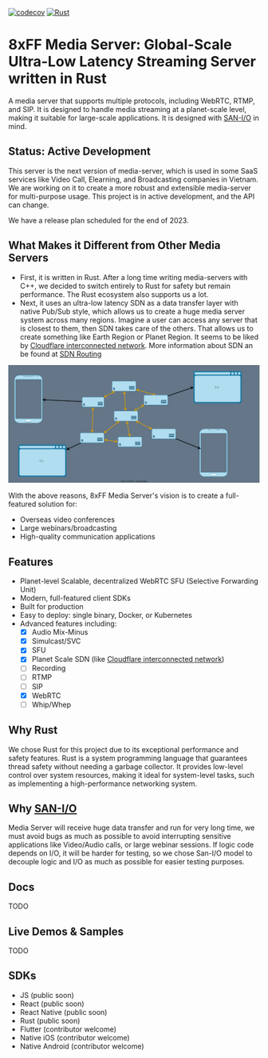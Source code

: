 [![codecov](https://codecov.io/gh/8xFF/decentralized-media-server/graph/badge.svg?token=PRIzilWSJ3)](https://codecov.io/gh/8xFF/decentralized-media-server)
[![Rust](https://github.com/8xFF/decentralized-media-server/actions/workflows/rust.yml/badge.svg)](https://github.com/8xFF/decentralized-media-server/actions/workflows/rust.yml)

# 8xFF Media Server: Global-Scale Ultra-Low Latency Streaming Server written in Rust

A media server that supports multiple protocols, including WebRTC, RTMP, and SIP. It is designed to handle media streaming at a planet-scale level, making it suitable for large-scale applications. It is designed with [SAN-I/O](https://sans-io.readthedocs.io/) in mind.

## Status: Active Development

This server is the next version of media-server, which is used in some SaaS services like Video Call, Elearning, and Broadcasting companies in Vietnam. We are working on it to create a more robust and extensible media-server for multi-purpose usage. This project is in active development, and the API can change.

We have a release plan scheduled for the end of 2023.

## What Makes it Different from Other Media Servers

- First, it is written in Rust. After a long time writing media-servers with C++, we decided to switch entirely to Rust for safety but remain performance. The Rust ecosystem also supports us a lot.
- Next, it uses an ultra-low latency SDN as a data transfer layer with native Pub/Sub style, which allows us to create a huge media server system across many regions. Imagine a user can access any server that is closest to them, then SDN takes care of the others. That allows us to create something like Earth Region or Planet Region. It seems to be liked by [Cloudflare interconnected network](https://blog.cloudflare.com/announcing-cloudflare-calls/). More information about SDN an be found at [SDN Routing](https://github.com/8xFF/decentralized-sdn/blob/master/docs/smart_routing.md)

![Interconnected network](./docs/imgs/interconnected-network.drawio.svg)

With the above reasons, 8xFF Media Server's vision is to create a full-featured solution for:

- Overseas video conferences
- Large webinars/broadcasting
- High-quality communication applications

## Features

- Planet-level Scalable, decentralized WebRTC SFU (Selective Forwarding Unit)
- Modern, full-featured client SDKs
- Built for production
- Easy to deploy: single binary, Docker, or Kubernetes
- Advanced features including:
   - [x] Audio Mix-Minus
   - [x] Simulcast/SVC
   - [x] SFU
   - [x] Planet Scale SDN (like [Cloudflare interconnected network](https://blog.cloudflare.com/announcing-cloudflare-calls/))
   - [ ] Recording
   - [ ] RTMP
   - [ ] SIP
   - [x] WebRTC
   - [ ] Whip/Whep

## Why Rust

We chose Rust for this project due to its exceptional performance and safety features. Rust is a system programming language that guarantees thread safety without needing a garbage collector. It provides low-level control over system resources, making it ideal for system-level tasks, such as implementing a high-performance networking system.

## Why [SAN-I/O](https://sans-io.readthedocs.io/)

Media Server will receive huge data transfer and run for very long time, we must avoid bugs as much as possible to avoid interrupting sensitive applications like Video/Audio calls, or large webinar sessions. If logic code depends on I/O, it will be harder for testing, so we chose San-I/O model to decouple logic and I/O as much as possible for easier testing purposes.

## Docs

TODO

## Live Demos & Samples

TODO

## SDKs

- JS (public soon)
- React (public soon)
- React Native (public soon)
- Rust (public soon)
- Flutter (contributor welcome)
- Native iOS (contributor welcome)
- Native Android (contributor welcome)
